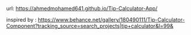 url: https://ahmedmohamed641.github.io/Tip-Calculator-App/

inspired by : https://www.behance.net/gallery/180490111/Tip-Calculator-Component?tracking_source=search_projects|tip+calculator&l=99&
